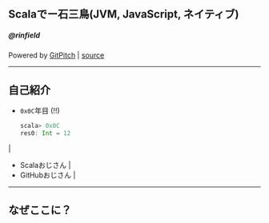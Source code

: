 ## Scalaでー石三鳥(JVM, JavaScript, ネイティブ)
##### @rinfield

Powered by <a href="https://gitpitch.com/" target="_blank">GitPitch</a> |
<a href="https://github.com/rinfield" target="_blank">source</a>

---

## 自己紹介

- `0x0C`年目 (!!)
  ```scala
  scala> 0x0C
  res0: Int = 12
  ```
|
- Scalaおじさん |
- GitHubおじさん |

---

## なぜここに？
